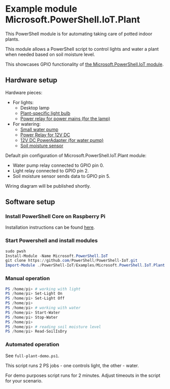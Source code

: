# Example module Microsoft.PowerShell.IoT.Plant

This PowerShell module is for automating taking care of potted indoor plants.

This module allows a PowerShell script to control lights and water a plant when needed based on soil moisture level.

This showcases GPIO functionality of [the Microsoft.PowerShell.IoT module](../../README.md).

## Hardware setup

Hardware pieces:

* For lights:
  * Desktop lamp
  * [Plant-specific light bulb](https://www.amazon.com/dp/B07567BPVH/ref=sspa_dk_detail_5?psc=1&pd_rd_i=B07567BPVH&pd_rd_wg=5iTv6&pd_rd_r=WYCAF6212XNJ9NQ14E5Q&pd_rd_w=2u0Gj)
  * [Power relay for power mains (for the lamp)](https://www.amazon.com/POWERSWITCHTAIL-COM-PowerSwitch-Tail-II/dp/B00B888VHM/ref=sr_1_1?ie=UTF8&qid=1518818881&sr=8-1)
* For watering:
  * [Small water pump](https://www.adafruit.com/product/1150)
  * [Power Relay for 12V DC](https://www.ebay.com/itm/5V-2-Channel-Relay-Module-Shield-For-Arduino-PIC-ARM-DSP-AVR-Electronic-US/162876526032)
  * [12V DC PowerAdapter (for water pump)](https://www.adafruit.com/product/798)
  * [Soil moisture sensor](https://www.ebay.com/i/122408308563?chn=ps)

Default pin configuration of Microsoft.PowerShell.IoT.Plant module:

* Water pump relay connected to GPIO pin 0.
* Light relay connected to GPIO pin 2.
* Soil moisture sensor sends data to GPIO pin 5.

Wiring diagram will be published shortly.

## Software setup

### Install PowerShell Core on Raspberry Pi

Installation instructions can be found [here](https://github.com/PowerShell/PowerShell/tree/master/docs/installation/linux.md#raspbian).

### Start Powershell and install modules

```powershell
sudo pwsh
Install-Module -Name Microsoft.PowerShell.IoT
git clone https://github.com/PowerShell/PowerShell-IoT.git
Import-Module ./PowerShell-IoT/Examples/Microsoft.PowerShell.IoT.Plant
```

### Manual operation

```powershell
PS /home/pi> # working with light
PS /home/pi> Set-Light On
PS /home/pi> Set-Light Off
PS /home/pi>
PS /home/pi> # working with water
PS /home/pi> Start-Water
PS /home/pi> Stop-Water
PS /home/pi>
PS /home/pi> # reading soil moisture level
PS /home/pi> Read-SoilIsDry
```

### Automated operation

See `full-plant-demo.ps1`.

This script runs 2 PS jobs - one controls light, the other - water.

For demo purposes script runs for 2 minutes. Adjust timeouts in the script for your scenario.
